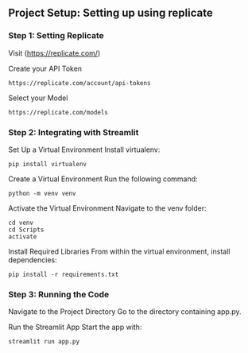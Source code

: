 ## Project Setup: Setting up using replicate
### Step 1: Setting Replicate

Visit
(https://replicate.com/)

Create your API Token
```
https://replicate.com/account/api-tokens
```
Select your Model
```
https://replicate.com/models
```

### Step 2: Integrating with Streamlit
Set Up a Virtual Environment
Install virtualenv:
```
pip install virtualenv
```
Create a Virtual Environment
Run the following command:
```
python -m venv venv
```
Activate the Virtual Environment
Navigate to the venv folder:
```
cd venv
cd Scripts
activate
```
Install Required Libraries
From within the virtual environment, install dependencies:
```
pip install -r requirements.txt
```
### Step 3: Running the Code
Navigate to the Project Directory
Go to the directory containing app.py.

Run the Streamlit App
Start the app with:
```
streamlit run app.py
```